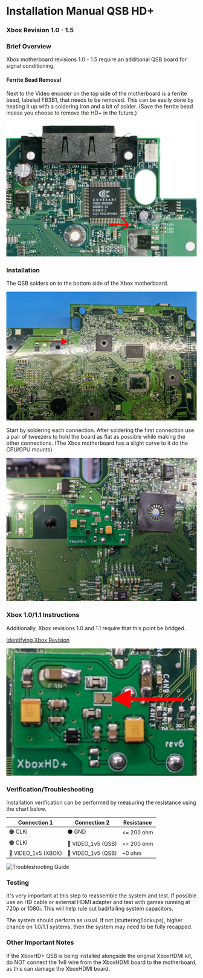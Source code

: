 # Installation Manual QSB HD+
### Xbox Revision 1.0 - 1.5

### Brief Overview
Xbox motherboard revisions 1.0 - 1.5 require an additional QSB board for signal conditioning.

#### Ferrite Bead Removal
Next to the Video encoder on the top side of the motherboard is a ferrite bead, labeled FB3B1, that needs to be removed. This can be easily done by heating it up with a soldering iron and a bit of solder. (Save the ferrite bead incase you choose to remove the HD+ in the future.)

![Image of Ferrite Bead Removed](images/Step4-FB-Removed.png)

### Installation
The QSB solders on to the bottom side of the Xbox motherboard.

![QSB Installation Overview](images/QSB_Overview_HD.png)

Start by soldering each connection. After soldering the first connection use a pair of tweezers to hold the board as flat as possible while making the other connections. (The Xbox motherboard has a slight curve to it do the CPU/GPU mounts)

![QSB Close up](images/QSB_Install_HD.png)

### Xbox 1.0/1.1 Instructions
Additionally, Xbox revisions 1.0 and 1.1 require that this point be bridged.

[Identifying Xbox Revision](/manual/Identifying%20Xbox%20Revision.md)

![QSB Installation Overview](images/QSB_Install_HD_1_0.png)

### Verification/Troubleshooting
Installation verification can be performed by measuring the resistance using the chart below.

| Connection 1        | Connection 2       | Resistance |
| ------------------- | ------------------ | ---------- |
| 🟠 CLKI             | ⚫ GND             | <= 200 ohm |
| 🟠 CLKI             | 🔴 VIDEO_1v5 (QSB) | <= 200 ohm |
| 🔴 VIDEO_1v5 (XBOX) | 🔴 VIDEO_1v5 (QSB) | ~0 ohm |

![Troubleshooting Guide](images/QSB_HD_Troubleshooting.png)

### Testing
It's very important at this step to reassemble the system and test. If possible use an HD cable or external HDMI adapter and test with games running at 720p or 1080i. This will help rule out bad/failing system capacitors.

The system should perform as usual. If not (stuttering/lockups), higher chance on 1.0/1.1 systems, then the system may need to be fully recapped.

### Other Important Notes
If the XboxHD+ QSB is being installed alongside the original XboxHDMI kit, do NOT connect the 1v8 wire from the XboxHDMI board to the motherboard, as this can damage the XboxHDMI board.

